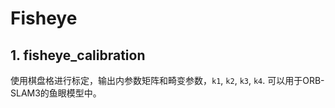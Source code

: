 # Fisheye
## 1. fisheye_calibration
使用棋盘格进行标定，输出内参数矩阵和畸变参数，`k1`, `k2`, `k3`, `k4`. 可以用于ORB-SLAM3的鱼眼模型中。
